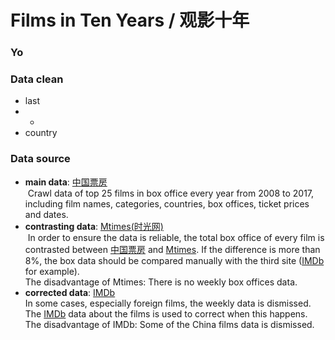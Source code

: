 # Films in Ten Years / 观影十年

### Yo

### Data clean
- last
- -
- country


### Data source
- __main data__: [中国票房](http://www.cbooo.cn/year)<br>
  Crawl data of top 25 films in box office every year from 2008 to 2017, including film names, categories, countries, box offices, ticket prices and dates.
- __contrasting data__: [Mtimes(时光网)](http://movie.mtime.com)<br>
  In order to ensure the data is reliable, the total box office of every film is contrasted between [中国票房](http://www.cbooo.cn/year) and [Mtimes](http://movie.mtime.com). If the difference is more than 8%, the box data should be compared manually with the third site ([IMDb](http://www.boxofficemojo.com/movies) for example).<br>
  The disadvantage of Mtimes: There is no weekly box offices data.
- __corrected data__: [IMDb](http://www.boxofficemojo.com/movies)<br>
  In some cases, especially foreign films, the weekly data is dismissed. The [IMDb](http://www.boxofficemojo.com/movies) data about the films is used to correct when this happens.<br>
  The disadvantage of IMDb: Some of the China films data is dismissed.
